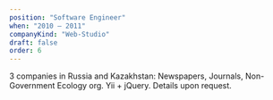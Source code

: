 ```yaml
---
position: "Software Engineer"
when: "2010 – 2011"
companyKind: "Web-Studio"
draft: false
order: 6
---
```


3 companies in Russia and Kazakhstan: Newspapers, Journals, Non-Government Ecology org. Yii + jQuery. Details upon request. 
